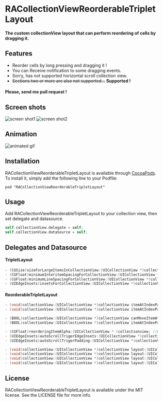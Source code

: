RACollectionViewReorderableTripletLayout
=======================

#### The custom collectionView layout that can perform reordering of cells by dragging it.


## Features
- Reorder cells by long pressing and dragging it !
- You can Receive notification to some dragging events.
- Sorry, has not supported horizontal scroll collection view.
- ~~Sections two or more are also not supported...~~   __Supported !__

#### Please, send me pull request !


## Screen shots
![screen shot1](https://github.com/ra1028/RACollectionViewReorderableTripletLayout/raw/master/Assets/screenshot1.png)
![screen shot2](https://github.com/ra1028/RACollectionViewReorderableTripletLayout/raw/master/Assets/screenshot2.png)


## Animation
![animated gif](https://github.com/ra1028/RACollectionViewReorderableTripletLayout/raw/master/Assets/animation.gif)


## Installation

RACollectionViewReorderableTripletLayout is available through [CocoaPods](http://cocoapods.org). To install
it, simply add the following line to your Podfile:

    pod "RACollectionViewReorderableTripletLayout"


## Usage
Add RACollectionViewReorderableTripletLayout to your collection view, then set delegate and datasource.
```Objective-C
self.collectionView.delegate = self;
self.collectionView.dataSource = self;
```


## Delegates and Datasource
#### TripletLayout
```Objective-C
- (CGSize)sizeForLargeItemsInCollectionView:(UICollectionView *)collectionView; //Default to automaticaly grow square !
- (CGFloat)minimumInteritemSpacingForCollectionView:(UICollectionView *)collectionView;
- (CGFloat)minimumLineSpacingForCollectionView:(UICollectionView *)collectionView;
- (UIEdgeInsets)insetsForCollectionView:(UICollectionView *)collectionView;
```
#### ReorderableTripletLayout
```Objective-C
- (void)collectionView:(UICollectionView *)collectionView itemAtIndexPath:(NSIndexPath *)fromIndexPath willMoveToIndexPath:(NSIndexPath *)toIndexPath;
- (void)collectionView:(UICollectionView *)collectionView itemAtIndexPath:(NSIndexPath *)fromIndexPath didMoveToIndexPath:(NSIndexPath *)toIndexPath;

- (BOOL)collectionView:(UICollectionView *)collectionView canMoveItemAtIndexPath:(NSIndexPath *)indexPath;
- (BOOL)collectionView:(UICollectionView *)collectionView itemAtIndexPath:(NSIndexPath *)fromIndexPath canMoveToIndexPath:(NSIndexPath *)toIndexPath;
```

```Objective-c
- (CGFloat)reorderingItemAlpha:(UICollectionView * )collectionview; //Default 0.
- (UIEdgeInsets)autoScrollTrigerEdgeInsets:(UICollectionView *)collectionView; //Sorry, has not supported horizontal scroll.
- (UIEdgeInsets)autoScrollTrigerPadding:(UICollectionView *)collectionView;

- (void)collectionView:(UICollectionView *)collectionView layout:(UICollectionViewLayout *)collectionViewLayout willBeginDraggingItemAtIndexPath:(NSIndexPath *)indexPath;
- (void)collectionView:(UICollectionView *)collectionView layout:(UICollectionViewLayout *)collectionViewLayout didBeginDraggingItemAtIndexPath:(NSIndexPath *)indexPath;
- (void)collectionView:(UICollectionView *)collectionView layout:(UICollectionViewLayout *)collectionViewLayout willEndDraggingItemAtIndexPath:(NSIndexPath *)indexPath;
- (void)collectionView:(UICollectionView *)collectionView layout:(UICollectionViewLayout *)collectionViewLayout didEndDraggingItemAtIndexPath:(NSIndexPath *)indexPath;
```


## License
RACollectionViewReorderableTripletLayout is available under the MIT license. See the LICENSE file for more info.

